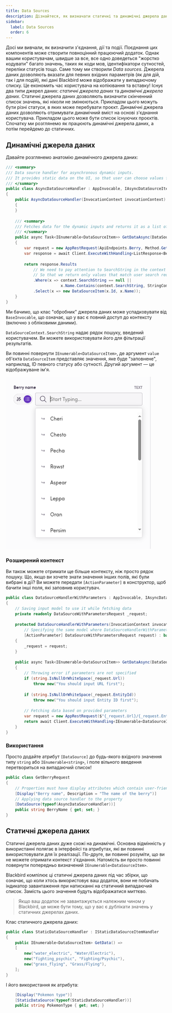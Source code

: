 ```yaml
---
title: Data Sources
description: Дізнайтеся, як визначати статичні та динамічні джерела даних для вхідних параметрів ваших дій та подій.
sidebar:
  label: Data Sources
  order: 6
---
```


Досі ми вивчали, як визначити з'єднання, дії та події. Поєднання цих компонентів може створити повноцінний працюючий додаток. Однак вашим користувачам, швидше за все, все одно доведеться "жорстко кодувати" багато значень, таких як коди мов, ідентифікатори сутностей, переліки статусів тощо. Саме тому ми створили _Data sources_. Джерела даних дозволяють вказати для певних вхідних параметрів (як для дій, так і для подій), які дані Blackbird може відображати у випадаючому списку. Це економить час користувача на копіювання та вставку! Існує два типи джерел даних: _статичні джерела даних_ та _динамічні джерела даних_. Статичні джерела даних дозволяють визначити скінченний список значень, які ніколи не змінюються. Прикладом цього можуть бути різні статуси, в яких може перебувати проєкт. Динамічні джерела даних дозволяють отримувати динамічний вміст на основі з'єднання користувача. Прикладом цього може бути список існуючих проєктів. Спочатку ми розглянемо як працюють динамічні джерела даних, а потім перейдемо до статичних.

## Динамічні джерела даних

Давайте розглянемо анатомію динамічного джерела даних:

```cs
/// <summary>
/// Data source handler for asynchronous dynamic inputs.
/// It provides static data on the UI, so that user can choose values from the dropdown instead of printing it manually.
/// </summary>
public class AsyncDataSourceHandler : AppInvocable, IAsyncDataSourceItemHandler
{
    public AsyncDataSourceHandler(InvocationContext invocationContext) : base(invocationContext)
    {
    }

    /// <summary>
    /// Fetches data for the dynamic inputs and returns it as a list of options.
    /// </summary>
    public async Task<IEnumerable<DataSourceItem>> GetDataAsync(DataSourceContext context, CancellationToken cancellationToken)
    {
        var request = new AppRestRequest(ApiEndpoints.Berry, Method.Get, Creds);
        var response = await Client.ExecuteWithHandling<ListResponse<Berry>>(request);

        return response.Results
            // We need to pay attention to SearchString in the context
            // So that we return only values that match user search request
            .Where(x => context.SearchString == null ||
                        x.Name.Contains(context.SearchString, StringComparison.OrdinalIgnoreCase))
            .Select(x => new DataSourceItem(x.Id, x.Name));
    }
}
```

Ми бачимо, що клас "обробник" джерела даних може успадковувати від `BaseInvocable`, що означає, що у вас є повний доступ до контексту (включно з обліковими даними).

`DataSourceContext.SearchString` надає рядок пошуку, введений користувачем. Ви можете використовувати його для фільтрації результатів.

Ви повинні повернути `IEnumerable<DataSourceItem>`, де аргумент `value` об'єкта `DataSourceItem` представляє значення, яке буде "заповнене", наприклад, ID певного статусу або сутності. Другий аргумент — це відображуване ім'я.

![connection](../../../../assets/docs/dynamic_input.png)

### Розширений контекст

Ви також можете отримати ще більше контексту, ніж просто рядок пошуку. Що, якщо ви хочете знати значення інших полів, які були вибрані в дії? Ви можете передати `[ActionParameter]` в конструктор, щоб бачити інші поля, які заповнив користувач.

```cs
public class DataSourceHandlerWithParameters : AppInvocable, IAsyncDataSourceItemHandler
{
    // Saving input model to use it while fetching data
    private readonly DataSourceWithParametersRequest _request;

    protected DataSourceHandlerWithParameters(InvocationContext invocationContext,
        // Specifying the same model where DataSourceHandlerWithParameters was added
        [ActionParameter] DataSourceWithParametersRequest request) : base(invocationContext)
    {
        _request = request;
    }

    public async Task<IEnumerable<DataSourceItem>> GetDataAsync(DataSourceContext context, CancellationToken cancellationToken)
    {
        // Throwing error if parameters are not specified
        if (string.IsNullOrWhiteSpace(_request.Url))
            throw new("You should input URL first");

        if (string.IsNullOrWhiteSpace(_request.EntityId))
            throw new("You should input Entity ID first");

        // Fetching data based on provided parameters
        var request = new AppRestRequest($"{_request.Url}/{_request.EntityId}", Method.Get, Creds);
        return await Client.ExecuteWithHandling<IEnumerable<DataSourceItem>>(request);
    }
}
```

### Використання

Просто додайте атрибут `[DataSource]` до будь-якого вхідного значення типу `string` або `IEnumerable<string>`, і поле вільного введення перетвориться на випадаючий список!

```cs
public class GetBerryRequest
{
    // Properties must have display attributes which contain user-friendly name of variable
    [Display("Berry name", Description = "The name of the berry")]
    // Applying data source handler to the property
    [DataSource(typeof(AsyncDataSourceHandler))]
    public string BerryName { get; set; }
}
```

## Статичні джерела даних

Статичні джерела даних дуже схожі на динамічні. Основна відмінність у використанні полягає в інтерфейсі та атрибутах, які ви повинні використовувати для їх реалізації. По-друге, ви повинні розуміти, що ви не можете отримати контекст з'єднання. Натомість ви просто повинні повернути попередньо визначений `IEnumerable<DataSourceItem>`.

Blackbird компілює ці статичні джерела даних під час збірки, що означає, що коли хтось використовує ваш додаток, вони не побачать індикатор завантаження при натисканні на статичний випадаючий список. Замість цього значення будуть відображатися миттєво.

> Якщо ваш додаток не завантажується належним чином у Blackbird, це може бути тому, що у вас є дублікати значень у статичних джерелах даних.

Клас статичного джерела даних:

```cs
public class StaticDataSourceHandler : IStaticDataSourceItemHandler
{
    public IEnumerable<DataSourceItem> GetData() =>
    [
        new("water_electric", "Water/Electric"),
        new("fighting_psychic", "Fighting/Psychic"),
        new("grass_flying", "Grass/Flying"),
    ];
}
```

І його використання як атрибута:

```cs
    [Display("Pokemon type")]
    [StaticDataSource(typeof(StaticDataSourceHandler))]
    public string PokemonType { get; set; }
```